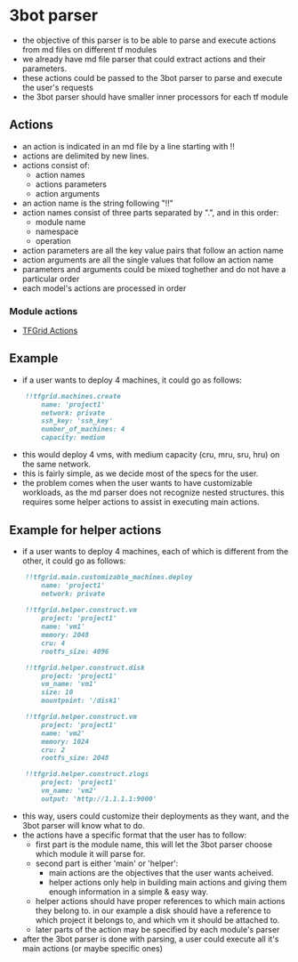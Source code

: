 # 3bot parser

- the objective of this parser is to be able to parse and execute actions from md files on different tf modules
- we already have md file parser that could extract actions and their parameters.
- these actions could be passed to the 3bot parser to parse and execute the user's requests
- the 3bot parser should have smaller inner processors for each tf module

## Actions

- an action is indicated in an md file by a line starting with !!
- actions are delimited by new lines.
- actions consist of:
  - action names
  - actions parameters
  - action arguments
- an action name is the string following "!!"
- action names consist of three parts separated by ".", and in this order:
  - module name
  - namespace
  - operation
- action parameters are all the key value pairs that follow an action name
- action arguments are all the single values that follow an action name
- parameters and arguments could be mixed toghether and do not have a particular order
- each model's actions are processed in order

### Module actions

- [TFGrid Actions](./tfgrid/grid_actions.md)

## Example

- if a user wants to deploy 4 machines, it could go as follows:
  
```md
    !!tfgrid.machines.create
        name: 'project1'
        network: private
        ssh_key: 'ssh_key'
        number_of_machines: 4
        capacity: medium
```

- this would deploy 4 vms, with medium capacity (cru, mru, sru, hru) on the same network.
- this is fairly simple, as we decide most of the specs for the user.
- the problem comes when the user wants to have customizable workloads, as the md parser does not recognize nested structures. this requires some helper actions to assist in executing main actions.

## Example for helper actions

- if a user wants to deploy 4 machines, each of which is different from the other, it could go as follows:

```md
    !!tfgrid.main.customizable_machines.deploy
        name: 'project1'
        network: private
        
    !!tfgrid.helper.construct.vm
        project: 'project1'
        name: 'vm1'
        memory: 2048
        cru: 4
        rootfs_size: 4096

    !!tfgrid.helper.construct.disk
        project: 'project1'
        vm_name: 'vm1'
        size: 10
        mountpoint: '/disk1'

    !!tfgrid.helper.construct.vm
        project: 'project1'
        name: 'vm2'
        memory: 1024
        cru: 2
        rootfs_size: 2048

    !!tfgrid.helper.construct.zlogs
        project: 'project1'
        vm_name: 'vm2'
        output: 'http://1.1.1.1:9000'
```

- this way, users could customize their deployments as they want, and the 3bot parser will know what to do.
- the actions have a specific format that the user has to follow:
  - first part is the module name, this will let the 3bot parser choose which module it will parse for.
  - second part is either 'main' or 'helper':
    - main actions are the objectives that the user wants acheived.
    - helper actions only help in building main actions and giving them enough information in a simple & easy way.
  - helper actions should have proper references to which main actions they belong to. in our example a disk should have a reference to which project it belongs to, and which vm it should be attached to.
  - later parts of the action may be specified by each module's parser
- after the 3bot parser is done with parsing, a user could execute all it's main actions (or maybe specific ones)
